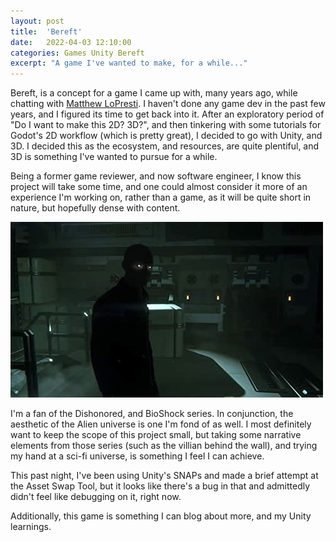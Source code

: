 ```yaml
---
layout: post
title:  'Bereft'
date:   2022-04-03 12:10:00
categories: Games Unity Bereft
excerpt: "A game I've wanted to make, for a while..."
---
```


Bereft, is a concept for a game I came up with, many years ago, while chatting with [Matthew LoPresti](https://twitter.com/Cronotriggers).
I haven't done any game dev in the past few years, and I figured its time to get back into it. After
an exploratory period of "Do I want to make this 2D? 3D?", and then tinkering with some tutorials for
Godot's 2D workflow (which is pretty great), I decided to go with Unity, and 3D. I decided this as the
ecosystem, and resources, are quite plentiful, and 3D is something I've wanted to pursue for a while.

Being a former game reviewer, and now software engineer, I know this project will take some time, and
one could almost consider it more of an experience I'm working on, rather than a game, as it will be
quite short in nature, but hopefully dense with content.

<!-- has to be a better way -->
![Working Joe, from Alien: Isolation](/assets/images/alien-isolation-bot.jpg)

I'm a fan of the Dishonored, and BioShock series. In conjunction, the aesthetic of the Alien universe
is one I'm fond of as well. I most definitely want to keep the scope of this project small, but taking
some narrative elements from those series (such as the villian behind the wall), and trying my hand at
a sci-fi universe, is something I feel I can achieve.

This past night, I've been using Unity's SNAPs and made a brief attempt at the Asset Swap Tool, but it
looks like there's a bug in that and admittedly didn't feel like debugging on it, right now.

Additionally, this game is something I can blog about more, and my Unity learnings.
